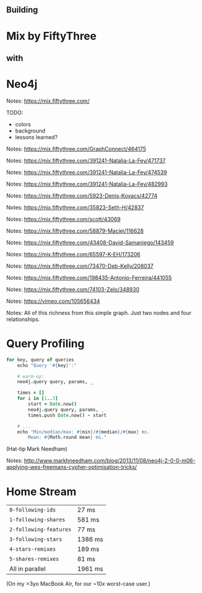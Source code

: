 ## Building
# Mix by FiftyThree
## with
# Neo4j

Notes:
https://mix.fiftythree.com/

TODO:
- colors
- background
- lessons learned?


<!-- GRAPHCONNECT 2014 + MONSTERS -->

<!-- .slide: data-background="/images/mix-neo4j/graphconnect-2014.jpg" data-background-transition="slide" -->

Notes:
https://mix.fiftythree.com/GraphConnect/464175


<!-- .slide: data-background="/images/mix-neo4j/gc-monster1.jpg" data-background-transition="none" -->

Notes:
https://mix.fiftythree.com/391241-Natalia-La-Fey/471737


<!-- .slide: data-background="/images/mix-neo4j/gc-monster2.jpg" data-background-transition="none" -->

Notes:
https://mix.fiftythree.com/391241-Natalia-La-Fey/474539


<!-- .slide: data-background="/images/mix-neo4j/gc-monster3.jpg" data-background-transition="none" -->

Notes:
https://mix.fiftythree.com/391241-Natalia-La-Fey/482993


<!-- NEO FAMILY -->

<!-- .slide: data-background="/images/mix-neo4j/mix-neo0.jpg" data-background-transition="slide" -->

Notes:
https://mix.fiftythree.com/5923-Denis-Kovacs/42774


<!-- .slide: data-background="/images/mix-neo4j/mix-neo1.jpg" data-background-transition="none" -->

Notes:
https://mix.fiftythree.com/35823-Seth-H/42837


<!-- .slide: data-background="/images/mix-neo4j/mix-neo2.jpg" data-background-transition="none" -->

Notes:
https://mix.fiftythree.com/scott/43069


<!-- .slide: data-background="/images/mix-neo4j/mix-neo3.jpg" data-background-transition="none" -->

Notes:
https://mix.fiftythree.com/58879-Maciej/116628


<!-- .slide: data-background="/images/mix-neo4j/mix-neo4.jpg" data-background-transition="none" -->

Notes:
https://mix.fiftythree.com/43408-David-Samaniego/143459


<!-- .slide: data-background="/images/mix-neo4j/mix-neo5.jpg" data-background-transition="none" -->

Notes:
https://mix.fiftythree.com/65597-K-EH/173206


<!-- .slide: data-background="/images/mix-neo4j/mix-neo6.jpg" data-background-transition="none" -->

Notes:
https://mix.fiftythree.com/73470-Deb-Kelly/208037


<!-- .slide: data-background="/images/mix-neo4j/mix-neo7.jpg" data-background-transition="none" -->

Notes:
https://mix.fiftythree.com/198435-Antonio-Ferreira/441055


<!-- .slide: data-background="/images/mix-neo4j/mix-neo8.jpg" data-background-transition="none" -->

Notes:
https://mix.fiftythree.com/74103-Zelo/348930


<!-- MIX VIDEO -->

<!-- .slide: data-background="/images/mix-neo4j/mix-background-1024x768.png" data-background-transition="slide" -->

Notes:
https://vimeo.com/105656434


<!-- MIX GRAPHS -->

<!-- .slide: data-background="/images/mix-neo4j/mix-graph0-template.jpg" data-background-transition="slide" -->


<!-- .slide: data-background="/images/mix-neo4j/mix-graph1-users.jpg" data-background-transition="none" -->


<!-- .slide: data-background="/images/mix-neo4j/mix-graph2-follows.jpg" data-background-transition="none" -->


<!-- .slide: data-background="/images/mix-neo4j/mix-graph3-creation.jpg" data-background-transition="none" -->


<!-- .slide: data-background="/images/mix-neo4j/mix-graph4-remix.jpg" data-background-transition="none" -->


<!-- .slide: data-background="/images/mix-neo4j/mix-graph5-remixes.jpg" data-background-transition="none" -->


<!-- .slide: data-background="/images/mix-neo4j/mix-graph6-stars.jpg" data-background-transition="none" -->


<!-- .slide: data-background="/images/mix-neo4j/mix-graph7-user1.jpg" data-background-transition="none" -->


<!-- .slide: data-background="/images/mix-neo4j/mix-graph8-user2.jpg" data-background-transition="none" -->


<!-- .slide: data-background="/images/mix-neo4j/mix-graph9-user3.jpg" data-background-transition="none" -->


<!-- .slide: data-background="/images/mix-neo4j/mix-graph10-creation1.jpg" data-background-transition="none" -->


<!-- .slide: data-background="/images/mix-neo4j/mix-graph11-creation2.jpg" data-background-transition="none" -->


<!-- .slide: data-background="/images/mix-neo4j/mix-graph12-creation3.jpg" data-background-transition="none" -->


<!-- .slide: data-background="/images/mix-neo4j/mix-graph13-creation4.jpg" data-background-transition="none" -->


<!-- .slide: data-background="/images/mix-neo4j/mix-graph9-user3.jpg" data-background-transition="none" -->


<!-- .slide: data-background="/images/mix-neo4j/mix-graph14-user4.jpg" data-background-transition="none" -->


<!-- .slide: data-background="/images/mix-neo4j/mix-graph15-user5.jpg" data-background-transition="none" -->


<!-- .slide: data-background="/images/mix-neo4j/mix-graph6-stars.jpg" data-background-transition="none" -->

Notes:
All of this richness from this simple graph.
Just two nodes and four relationships.


# Query Profiling

```coffee
for key, query of queries
    echo "Query '#{key}':"

    # warm-up:
    neo4j.query query, params, _

    times = []
    for i in [1..3]
        start = Date.now()
        neo4j.query query, params, _
        times.push Date.now() - start

    # ...
    echo "Min/median/max: #{min}/#{median}/#{max} ms.
        Mean: #{Math.round mean} ms."
```
<!-- .element: class="fragment" -->

<aside class="fragment">(Hat-tip Mark Needham)</aside>

Notes:
http://www.markhneedham.com/blog/2013/11/08/neo4j-2-0-0-m06-applying-wes-freemans-cypher-optimisation-tricks/


# Home Stream

<table class="profile-times fragment">
    <tr>
        <td><code>0-following-ids</code></td>
        <td class="fragment">27 ms</td>
    </tr>
    <tr>
        <td><code>1-following-shares</code></td>
        <td class="fragment bad">581 ms</td>
    </tr>
    <tr>
        <td><code>2-following-features</code></td>
        <td class="fragment">77 ms</td>
    </tr
    <tr>
        <td><code>3-following-stars</code></td>
        <td class="fragment bad">1386 ms</td>
    </tr>
    <tr>
        <td><code>4-stars-remixes</code></td>
        <td class="fragment">189 ms</td>
    </tr>
    <tr>
        <td><code>5-shares-remixes</code></td>
        <td class="fragment">81 ms</td>
    </tr>
    <tr class="summary">
        <td class="fragment">All in parallel</td>
        <td class="fragment bad">1961 ms</td>
    </tr>
</table>

<aside class="fragment">(On my >3yo MacBook Air, for our ~10x worst-case user.)</aside>

